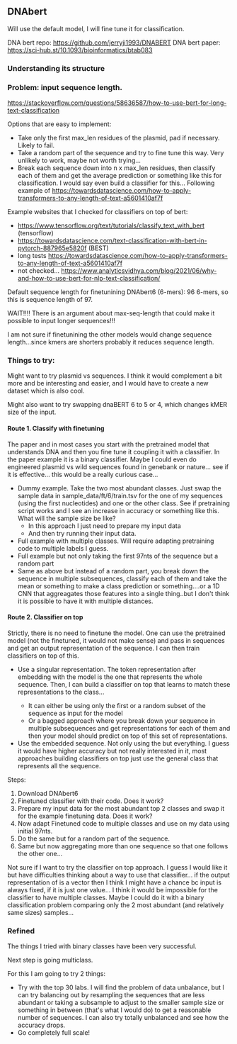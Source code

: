 ## DNAbert

Will use the default model, I will fine tune it for classification.

DNA bert repo: https://github.com/jerryji1993/DNABERT
DNA bert paper: https://sci-hub.st/10.1093/bioinformatics/btab083

### Understanding its structure

### Problem: input sequence length.

https://stackoverflow.com/questions/58636587/how-to-use-bert-for-long-text-classification

Options that are easy to implement:
 - Take only the first max_len residues of the plasmid, pad if necessary. Likely to fail.
 - Take a random part of the sequence and try to fine tune this way. Very unlikely to work, maybe not worth trying...
 - Break each sequence down into n x max_len residues, then classify each of them and get the average prediction or something like this for classification. I would say even build a classifier for this... Following example of https://towardsdatascience.com/how-to-apply-transformers-to-any-length-of-text-a5601410af7f

Example websites that I checked for classifiers on top of bert:
 - https://www.tensorflow.org/text/tutorials/classify_text_with_bert (tensorflow)
 - https://towardsdatascience.com/text-classification-with-bert-in-pytorch-887965e5820f (BEST)
 - long tests https://towardsdatascience.com/how-to-apply-transformers-to-any-length-of-text-a5601410af7f 
 - not checked... https://www.analyticsvidhya.com/blog/2021/06/why-and-how-to-use-bert-for-nlp-text-classification/


Default sequence length for finetunining DNAbert6 (6-mers): 96 6-mers, so this is sequence length of 97.

WAIT!!!! There is an argument about max-seq-length that could make it possible to input longer sequences!!!

I am not sure if finetunining the other models would change sequence length...since kmers are shorters probably it reduces sequence length.

### Things to try:

Might want to try plasmid vs sequences. I think it would complement a bit more and be interesting and easier, and I would have to create a new dataset which is also cool.

Might also want to try swapping dnaBERT 6 to 5 or 4, which changes kMER size of the input.

#### Route 1. Classify with finetuning

The paper and in most cases you start with the pretrained model that understands DNA and then you fine tune it coupling it with a classifier. In the paper example it is a binary classifier. Maybe I could even do engineered plasmid vs wild sequences found in genebank or nature... see if it is effective... this would be a really curious case...
 - Dummy example. Take the two most abundant classes. Just swap the sample data in sample_data/ft/6/train.tsv for the one of my sequences (using the first nucleotides) and one or the other class. See if pretraining script works and I see an increase in accuracy or something like this. What will the sample size be like?
    - In this approach I just need to prepare my input data
    - And then try running their input data.
 - Full example with multiple classes. Will require adapting pretraining code to multiple labels I guess.
 - Full example but not only taking the first 97nts of the sequence but a random part
 - Same as above but instead of a random part, you break down the sequence in multiple subsequences, classify each of them and take the mean or something to make a class prediction or something....or a 1D CNN that aggreagates those features into a single thing..but I don't think it is possible to have it with multiple distances.

#### Route 2. Classifier on top

Strictly, there is no need to finetune the model. One can use the pretrained model (not the finetuned, it would not make sense) and pass in sequences and get an output representation of the sequence. I can then train classifiers on top of this.

 - Use a singular representation. The <cls> token representation after embedding with the model is the one that represents the whole sequence. Then, I can build a classifier on top that learns to match these representations to the class...
    - It can either be using only the first or a random subset of the sequence as input for the model
    - Or a bagged approach where you break down your sequence in multiple subsequences and get representations for each of them and then your model should predict on top of this set of representations.
 - Use the embedded sequence. Not only using the <cls> but everything. I guess it would have higher accuracy but not really interested in it, most approaches building classifiers on top just use the general class that represents all the sequence.


Steps: 
 1. Download DNAbert6
 2. Finetuned classifier with their code. Does it work?
 3. Prepare my input data for the most abundant top 2 classes and swap it for the example finetuning data. Does it work?
 4. Now adapt Finetuned code to multiple classes and use on my data using initial 97nts.
 5. Do the same but for a random part of the sequence.
 6. Same but now aggregating more than one sequence so that one follows the other one...

Not sure if I want to try the classifier on top approach. I guess I would like it but have difficulties thinking about a way to use that classifier... if the output representation of <cls> is a vector then I think I might have a chance bc input is always fixed, if it is just one value... I think it would be impossible for the classifier to have multiple classes. Maybe I could do it with a binary classification problem comparing only the 2 most abundant (and relatively same sizes) samples...


### Refined

The things I tried with binary classes have been very successful.

Next step is going multiclass. 

For this I am going to try 2 things:
 - Try with the top 30 labs. I will find the problem of data unbalance, but I can try balancing out by resampling the sequences that are less abundant or taking a subsample to adjust to the smaller sample size or something in between (that's what I would do) to get a reasonable number of sequences. I can also try totally unbalanced and see how the accuracy drops.
 - Go completely full scale!


